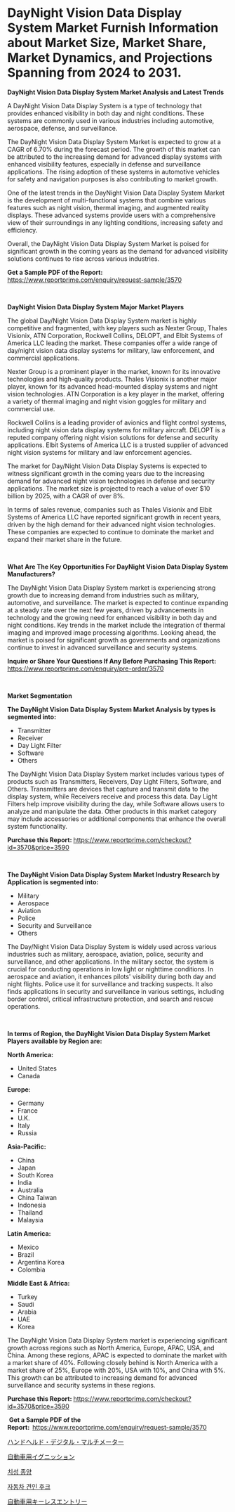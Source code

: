 <p><h1>DayNight Vision Data Display System Market Furnish Information about Market Size, Market Share, Market Dynamics, and Projections Spanning from 2024 to 2031.</h1></p><p><strong>DayNight Vision Data Display System Market Analysis and Latest Trends</strong></p>
<p><p>A DayNight Vision Data Display System is a type of technology that provides enhanced visibility in both day and night conditions. These systems are commonly used in various industries including automotive, aerospace, defense, and surveillance.</p><p>The DayNight Vision Data Display System Market is expected to grow at a CAGR of 6.70% during the forecast period. The growth of this market can be attributed to the increasing demand for advanced display systems with enhanced visibility features, especially in defense and surveillance applications. The rising adoption of these systems in automotive vehicles for safety and navigation purposes is also contributing to market growth.</p><p>One of the latest trends in the DayNight Vision Data Display System Market is the development of multi-functional systems that combine various features such as night vision, thermal imaging, and augmented reality displays. These advanced systems provide users with a comprehensive view of their surroundings in any lighting conditions, increasing safety and efficiency.</p><p>Overall, the DayNight Vision Data Display System Market is poised for significant growth in the coming years as the demand for advanced visibility solutions continues to rise across various industries.</p></p>
<p><strong>Get a Sample PDF of the Report:&nbsp;</strong> <a href="https://www.reportprime.com/enquiry/request-sample/3570">https://www.reportprime.com/enquiry/request-sample/3570</a></p>
<p>&nbsp;</p>
<p><strong>DayNight Vision Data Display System Major Market Players</strong></p>
<p><p>The global Day/Night Vision Data Display System market is highly competitive and fragmented, with key players such as Nexter Group, Thales Visionix, ATN Corporation, Rockwell Collins, DELOPT, and Elbit Systems of America LLC leading the market. These companies offer a wide range of day/night vision data display systems for military, law enforcement, and commercial applications.</p><p>Nexter Group is a prominent player in the market, known for its innovative technologies and high-quality products. Thales Visionix is another major player, known for its advanced head-mounted display systems and night vision technologies. ATN Corporation is a key player in the market, offering a variety of thermal imaging and night vision goggles for military and commercial use.</p><p>Rockwell Collins is a leading provider of avionics and flight control systems, including night vision data display systems for military aircraft. DELOPT is a reputed company offering night vision solutions for defense and security applications. Elbit Systems of America LLC is a trusted supplier of advanced night vision systems for military and law enforcement agencies.</p><p>The market for Day/Night Vision Data Display Systems is expected to witness significant growth in the coming years due to the increasing demand for advanced night vision technologies in defense and security applications. The market size is projected to reach a value of over $10 billion by 2025, with a CAGR of over 8%.</p><p>In terms of sales revenue, companies such as Thales Visionix and Elbit Systems of America LLC have reported significant growth in recent years, driven by the high demand for their advanced night vision technologies. These companies are expected to continue to dominate the market and expand their market share in the future.</p></p>
<p>&nbsp;</p>
<p><strong>What Are The Key Opportunities For DayNight Vision Data Display System Manufacturers?</strong></p>
<p><p>The DayNight Vision Data Display System market is experiencing strong growth due to increasing demand from industries such as military, automotive, and surveillance. The market is expected to continue expanding at a steady rate over the next few years, driven by advancements in technology and the growing need for enhanced visibility in both day and night conditions. Key trends in the market include the integration of thermal imaging and improved image processing algorithms. Looking ahead, the market is poised for significant growth as governments and organizations continue to invest in advanced surveillance and security systems.</p></p>
<p><strong>Inquire or Share Your Questions If Any Before Purchasing This Report:</strong> <a href="https://www.reportprime.com/enquiry/pre-order/3570">https://www.reportprime.com/enquiry/pre-order/3570</a></p>
<p>&nbsp;</p>
<p><strong>Market Segmentation</strong></p>
<p><strong>The DayNight Vision Data Display System Market Analysis by types is segmented into:</strong></p>
<p><ul><li>Transmitter</li><li>Receiver</li><li>Day Light Filter</li><li>Software</li><li>Others</li></ul></p>
<p><p>The DayNight Vision Data Display System market includes various types of products such as Transmitters, Receivers, Day Light Filters, Software, and Others. Transmitters are devices that capture and transmit data to the display system, while Receivers receive and process this data. Day Light Filters help improve visibility during the day, while Software allows users to analyze and manipulate the data. Other products in this market category may include accessories or additional components that enhance the overall system functionality.</p></p>
<p><strong>Purchase this Report:&nbsp;</strong><a href="https://www.reportprime.com/checkout?id=3570&price=3590">https://www.reportprime.com/checkout?id=3570&price=3590</a></p>
<p>&nbsp;</p>
<p><strong>The DayNight Vision Data Display System Market Industry Research by Application is segmented into:</strong></p>
<p><ul><li>Military</li><li>Aerospace</li><li>Aviation</li><li>Police</li><li>Security and Surveillance</li><li>Others</li></ul></p>
<p><p>The Day/Night Vision Data Display System is widely used across various industries such as military, aerospace, aviation, police, security and surveillance, and other applications. In the military sector, the system is crucial for conducting operations in low light or nighttime conditions. In aerospace and aviation, it enhances pilots' visibility during both day and night flights. Police use it for surveillance and tracking suspects. It also finds applications in security and surveillance in various settings, including border control, critical infrastructure protection, and search and rescue operations.</p></p>
<p>&nbsp;</p>
<p><strong>In terms of Region, the DayNight Vision Data Display System Market Players available by Region are:</strong></p>
<p>
    <p> <strong> North America: </strong>
        <ul>
            <li>United States</li>
            <li>Canada</li>
        </ul>
        </p> 
    <p> <strong> Europe: </strong>
        <ul>
            <li>Germany</li>
            <li>France</li>
            <li>U.K.</li>
            <li>Italy</li>
            <li>Russia</li>
        </ul>
        </p> 
    <p> <strong> Asia-Pacific: </strong>
        <ul>
            <li>China</li>
            <li>Japan</li>
            <li>South Korea</li>
            <li>India</li>
            <li>Australia</li>
            <li>China Taiwan</li>
            <li>Indonesia</li>
            <li>Thailand</li>
            <li>Malaysia</li>
        </ul>
        </p> 
    <p> <strong> Latin America: </strong>
        <ul>
            <li>Mexico</li>
            <li>Brazil</li>
            <li>Argentina Korea</li>
            <li>Colombia</li>
        </ul>
        </p> 
    <p> <strong> Middle East & Africa: </strong>
        <ul>
            <li>Turkey</li>
            <li>Saudi</li>
            <li>Arabia</li>
            <li>UAE</li>
            <li>Korea</li>
        </ul>
    </p>
    </p>
<p><p>The DayNight Vision Data Display System market is experiencing significant growth across regions such as North America, Europe, APAC, USA, and China. Among these regions, APAC is expected to dominate the market with a market share of 40%. Following closely behind is North America with a market share of 25%, Europe with 20%, USA with 10%, and China with 5%. This growth can be attributed to increasing demand for advanced surveillance and security systems in these regions.</p></p>
<p><strong>Purchase this Report: </strong><a href="https://www.reportprime.com/checkout?id=3570&price=3590">https://www.reportprime.com/checkout?id=3570&price=3590</a></p>
<p>&nbsp;<strong>Get a Sample PDF of the Report:&nbsp;&nbsp;</strong><a href="https://www.reportprime.com/enquiry/request-sample/3570">https://www.reportprime.com/enquiry/request-sample/3570</a></p>
<p><strong></strong></p>
<p><p><a href="https://medium.com/@coraltrout1923/%E6%AC%A1%E3%81%AE%E6%96%87%E7%AB%A0%E3%82%92%E6%97%A5%E6%9C%AC%E8%AA%9E%E3%81%AB%E7%BF%BB%E8%A8%B3%E3%81%99%E3%82%8B%E3%81%A8-%E3%83%8F%E3%83%B3%E3%83%89%E3%83%98%E3%83%AB%E3%83%89%E3%83%87%E3%82%B8%E3%82%BF%E3%83%AB%E3%83%9E%E3%83%AB%E3%83%81%E3%83%A1%E3%83%BC%E3%82%BF%E3%83%BC%E5%B8%82%E5%A0%B4%E3%81%AE%E3%83%88%E3%83%AC%E3%83%B3%E3%83%89%E3%81%A8%E5%B8%82%E5%A0%B4%E5%88%86%E6%9E%90%E3%81%AF-2024%E5%B9%B4%E3%81%8B%E3%82%892031%E5%B9%B4%E3%81%BE%E3%81%A7%E3%81%AE%E6%9C%9F%E9%96%93%E3%81%AB%E4%BA%88%E6%B8%AC%E3%81%95%E3%82%8C%E3%81%A6%E3%81%84%E3%81%BE%E3%81%99-%E3%81%A8%E3%81%AA%E3%82%8A%E3%81%BE%E3%81%99-e341ce9f02d0">ハンドヘルド・デジタル・マルチメーター</a></p><p><a href="https://github.com/Calvi3ynJerde867/Market-Research-Report-List-1/blob/main/192330814456.md">自動車用イグニッション</a></p><p><a href="https://medium.com/@demarcuskuhlman/%EC%B9%98%EC%95%84%EC%9C%A0%EB%9E%98-%EC%A2%85%EC%96%91-%EC%8B%9C%EC%9E%A5%EC%9D%80-%EC%8B%9C%EC%9E%A5-%EC%A0%90%EC%9C%A0%EC%9C%A8-%EC%8B%9C%EC%9E%A5-%EB%8F%99%ED%96%A5-%EB%B0%8F-%EC%8B%9C%EC%9E%A5-%EC%84%B1%EC%9E%A5%EC%97%90-%EB%8C%80%ED%95%9C-%EC%A0%95%EB%B3%B4%EB%A5%BC-%EC%A0%9C%EA%B3%B5%ED%95%A9%EB%8B%88%EB%8B%A4-69defb01383c">치성 종양</a></p><p><a href="https://github.com/RichardLueilwitz787/Market-Research-Report-List-1/blob/main/770955213632.md">자동차 견인 후크</a></p><p><a href="https://github.com/JacksonWiza1924/Market-Research-Report-List-1/blob/main/939659214457.md">自動車用キーレスエントリー</a></p></p>